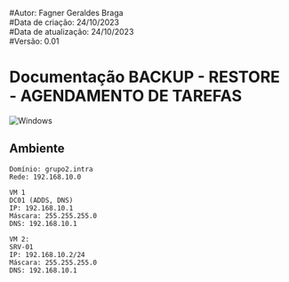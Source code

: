 #Autor: Fagner Geraldes Braga  
#Data de criação: 24/10/2023    
#Data de atualização: 24/10/2023  
#Versão: 0.01  

# Documentação BACKUP - RESTORE - AGENDAMENTO DE TAREFAS 

![Windows](https://img.shields.io/badge/Windows-0078D6?style=for-the-badge&logo=windows&logoColor=white)

## Ambiente
```
Domínio: grupo2.intra
Rede: 192.168.10.0

VM 1 
DC01 (ADDS, DNS) 
IP: 192.168.10.1
Máscara: 255.255.255.0
DNS: 192.168.10.1  

VM 2:
SRV-01
IP: 192.168.10.2/24   
Máscara: 255.255.255.0
DNS: 192.168.10.1 
```
